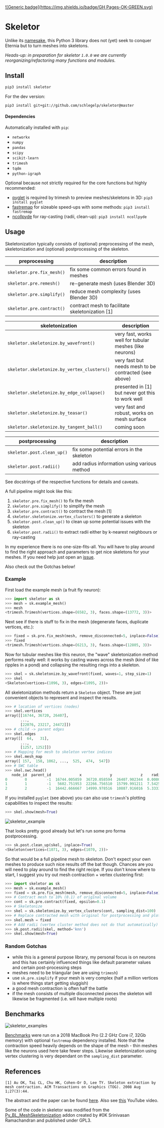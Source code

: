 [![Generic badge](https://img.shields.io/badge/GH Pages-OK-GREEN.svg)](https://schlegelp.github.io/skeletor/)

# Skeletor
Unlike its [namesake](https://en.wikipedia.org/wiki/Skeletor), this Python 3
library does not (yet) seek to conquer Eternia but to turn meshes into skeletons.

_Heads-up: in preparation for skeletor `1.0.0` we are currently reorganizing/refactoring many functions and modules._

## Install

```bash
pip3 install skeletor
```

For the dev version:
```bash
pip3 install git+git://github.com/schlegelp/skeletor@master
```

#### Dependencies
Automatically installed with `pip`:
- `networkx`
- `numpy`
- `pandas`
- `scipy`
- `scikit-learn`
- `trimesh`
- `tqdm`
- `python-igraph`

Optional because not strictly required for the core functions but highly recommended:
- [pyglet](https://pypi.org/project/pyglet/) is required by trimesh to preview meshes/skeletons in 3D: `pip3 install pyglet`
- [fastremap](https://github.com/seung-lab/fastremap) for sizeable speed-ups with some methods: `pip3 install fastremap`
- [ncollpyde](https://github.com/clbarnes/ncollpyde) for ray-casting (radii, clean-up): `pip3 install ncollpyde`

## Usage

Skeletonization typically consists of (optional) preprocessing of the mesh,
skeletonization and (optional) postprocessing of the skeleton.

| preprocessing             | description                                        |
| --------------------------| -------------------------------------------------- |
| `skeletor.pre.fix_mesh()` | fix some common errors found in meshes             |
| `skeletor.pre.remesh()`   | re-generate mesh (uses Blender 3D)                 |
| `skeletor.pre.simplify()` | reduce mesh complexity (uses Blender 3D)           |
| `skeletor.pre.contract()` | contract mesh to facilitate skeletonization [1]    |

| skeletonization                             | description                                                 |
| --------------------------------------------| ----------------------------------------------------------- |
| `skeletor.skeletonize.by_wavefront()`       | very fast, works well for tubular meshes (like neurons)     |
| `skeletor.skeletonize.by_vertex_clusters()` | very fast but needs mesh to be contracted (see above)       |
| `skeletor.skeletonize.by_edge_collapse()`   | presented in [1] but never got this to work well            |
| `skeletor.skeletonize.by_teasar()`          | very fast and robust, works on mesh surface                 |
| `skeletor.skeletonize.by_tangent_ball()`    | coming soon                                                 |

| postprocessing             | description                                        |
| ---------------------------| -------------------------------------------------- |
| `skeletor.post.clean_up()` | fix some potential errors in the skeleton          |
| `skeletor.post.radii()`    | add radius information using various method        |

See docstrings of the respective functions for details and caveats.

A full pipeline might look like this:

 1. `skeletor.pre.fix_mesh()` to fix the mesh
 2. `skeletor.pre.simplify()` to simplify the mesh
 3. `skeletor.pre.contract()` to contract the mesh [1]
 4. `skeletor.skeletonize.vertex_clusters()` to generate a skeleton
 5. `skeletor.post.clean_up()` to clean up some potential issues with the skeleton
 6. `skeletor.post.radii()` to extract radii either by k-nearest neighbours or ray-casting

In my experience there is no one-size-fits-all. You will have to play around to
find the right approach and parameters to get nice skeletons for your meshes.
If you need help just open an [issue](https://github.com/schlegelp/skeletor/issues).

Also check out the Gotchas below!

### Example

First load the example mesh (a fruit fly neuron):

```Python
>>> import skeletor as sk
>>> mesh = sk.example_mesh()
>>> mesh
<trimesh.Trimesh(vertices.shape=(6582, 3), faces.shape=(13772, 3))>
```

Next see if there is stuff to fix in the mesh (degenerate faces, duplicate
vertices, etc.):

```Python
>>> fixed = sk.pre.fix_mesh(mesh, remove_disconnected=5, inplace=False)
>>> fixed
<trimesh.Trimesh(vertices.shape=(6213, 3), faces.shape=(12805, 3))>
```

Now for tubular meshes like this neuron, the "wave" skeletonization method
performs really well: it works by casting waves across the mesh (kind of like
ripples in a pond) and collapsing the resulting rings into a skeleton.

```Python
>>> skel = sk.skeletonize.by_wavefront(fixed, waves=1, step_size=1)
>>> skel
<Skeleton(vertices=(1096, 3), edges=(1095, 2))>
```

All skeletonization methods return a `Skeleton` object. These are just
convenient objects to represent and inspect the results.

```Python
>>> # location of vertices (nodes)
>>> skel.vertices
array([[16744, 36720, 26407],
       ...,
       [22076, 23217, 24472]])
>>> # child -> parent edges
>>> skel.edges
array([[  64,   31],
       ...,
       [1257, 1252]])
>>> # Mapping for mesh to skeleton vertex indices
>>> skel.mesh_map
array([ 157,  158, 1062, ...,  525,  474,  547])
>>> # SWC table
>>> skel.swc.head()
   node_id  parent_id             x             y             z    radius
0        0         -1  16744.005859  36720.058594  26407.902344  0.000000
1        1         -1   5602.751953  22266.756510  15799.991211  7.542587
2        2         -1  16442.666667  14999.978516  10887.916016  5.333333
```

If you installed `pyglet` (see above) you can also use `trimesh`'s plotting
capabilities to inspect the results:

```Python
>>> skel.show(mesh=True)
```

![skeletor_example](https://github.com/schlegelp/skeletor/raw/master/_static/example1.png)

That looks pretty good already but let's run some pro forma postprocessing.

```Python
>>> sk.post.clean_up(skel, inplace=True)
<Skeleton(vertices=(1071, 3), edges=(1070, 2))>
```

So that would be a full pipeline mesh to skeleton. Don't expect your own meshes
to produce such nice results off the bat though. Chances are you will need to
play around to find the right recipe. If you don't know where to start, I suggest
you try out mesh contraction + vertex clustering first:

```Python
>>> import skeletor as sk
>>> mesh = sk.example_mesh()
>>> fixed = sk.pre.fix_mesh(mesh, remove_disconnected=5, inplace=False)
>>> # Contract mesh to 10% (0.1) of original volume
>>> cont = sk.pre.contract(fixed, epsilon=0.1)
>>> # Skeletonize
>>> skel = sk.skeletonize.by_vertex_clusters(cont, sampling_dist=100)
>>> # Replace contracted mesh with original for postprocessing and plotting
>>> skel.mesh = fixed
>>> # Add radii (vertex cluster method does not do that automatically)
>>> sk.post.radii(skel, method='knn')
>>> skel.show(mesh=True)
```

### Random Gotchas
- while this is a general purpose library, my personal focus is on neurons and
  this has certainly influenced things like default parameter values and certain
  post-processing steps
- meshes need to be triangular (we are using `trimesh`)
- use `sk.pre.simplify` if your mesh is very complex (half a million vertices is
  where things start getting sluggish)
- a good mesh contraction is often half the battle  
- if the mesh consists of multiple disconnected pieces the skeleton will
  likewise be fragmented (i.e. will have multiple roots)

## Benchmarks
![skeletor_examples](https://github.com/schlegelp/skeletor/raw/master/benchmarks/benchmark_2.png)

[Benchmarks](https://github.com/schlegelp/skeletor/blob/master/benchmarks/skeletor_benchmark.ipynb)
were run on a 2018 MacBook Pro (2.2 GHz Core i7, 32Gb memory) with optional
`fastremap` dependency installed. Note that the contraction speed heavily
depends on the shape of the mesh - thin meshes like the neurons used here
take fewer steps. Likewise skeletonization using vertex clustering is very
dependant on the `sampling_dist` parameter.

## References
`[1] Au OK, Tai CL, Chu HK, Cohen-Or D, Lee TY. Skeleton extraction by mesh contraction. ACM Transactions on Graphics (TOG). 2008 Aug 1;27(3):44.`

The abstract and the paper can be found [here](http://visgraph.cse.ust.hk/projects/skeleton/).
Also see [this](https://www.youtube.com/watch?v=-H7n59YQCRM&feature=youtu.be) YouTube video.

Some of the code in skeletor was modified from the
[Py_BL_MeshSkeletonization](https://github.com/aalavandhaann/Py_BL_MeshSkeletonization)
addon created by #0K Srinivasan Ramachandran and published under GPL3.
